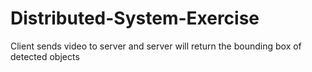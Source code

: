 # Distributed-System-Exercise
Client sends video to server and server will return the bounding box of detected objects
